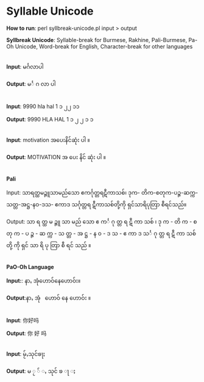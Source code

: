 Syllable Unicode
=====================

**How to run**: perl syllbreak-unicode.pl input > output

**Syllbreak Unicode**: Syllable-break for Burmese, Rakhine, Pali-Burmese, Pa-Oh Unicode, Word-break for English, Character-break for other languages <br /> <br />


**Input**: မင်္ဂလာပါ

**Output**: မင်္ ဂ လာ ပါ <br /> <br />


**Input**: 9990 hla hal 1 ၁ ၂၂ ၁၁

**Output**: 9990  HLA  HAL  1  ၁  ၂ ၂  ၁ ၁ <br /> <br />


**Input**: motivation အပေးနိင်ဆုံး ပါ ။

**Output**: MOTIVATION အ ပေး နိင် ဆုံး ပါ ။ <br /> <br />

**Pali**

Input: သာရတ္ထမဉ္ဇူသာမည်သော ဧကင်္ဂုတ္တရဋီကာသစ်၊ ဒုက- တိက-စတုက-ပဉ္ဇ-ဆက္က-သတ္တ-အဋ္ဌ-နဝ-ဒသ- ဧကာဒ သင်္ဂုတ္တရ ဋီကာသစ်တို့ကို ရှင်သာရိပုတြာ စီရင်သည်။

Output: သာ ရ တ္ထ မ ဉ္ဇူ သာ မည် သော   ဧ ကင်္ ဂု တ္တ ရ ဋီ ကာ သစ် ၊   ဒု က -   တိ က - စ တု က - ပ ဉ္ဇ - ဆ က္က - သ တ္တ - အ ဋ္ဌ - န ဝ - ဒ သ -   ဧ ကာ ဒ   သင်္ ဂု တ္တ ရ   ဋီ ကာ သစ် တို့ ကို   ရှင် သာ ရိ ပု တြာ   စီ ရင် သည် ။ <br /> <br />



**PaO-Oh Language**

**Input:**: နာꩻ အုံ‌‌ဟောဝ်နေဟောဝ်း။

**Output**:နာꩻ   အုံ ‌ ‌ ဟောဝ် နေ ဟောဝ်း ။<br /> <br />



**Input**: 你好吗

**Output**: 你 好 吗 <br /> <br />


**Input**: မႂ်ႇသုင်ၶႃႈ

**Output**: မ ႂ ် ႇ သုင် ၶ ႃ ႈ <br /> <br />

